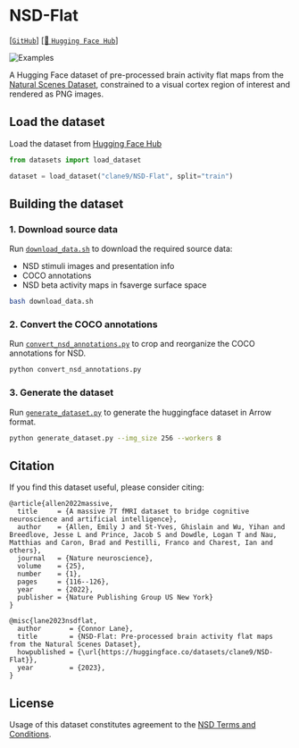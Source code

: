 # NSD-Flat
[[`GitHub`]](https://github.com/clane9/NSD-Flat) [[🤗 `Hugging Face Hub`]](https://huggingface.co/datasets/clane9/NSD-Flat)

![Examples](.github/images/examples.png)

A Hugging Face dataset of pre-processed brain activity flat maps from the [Natural Scenes Dataset](https://naturalscenesdataset.org/), constrained to a visual cortex region of interest and rendered as PNG images.

## Load the dataset

Load the dataset from [Hugging Face Hub](https://huggingface.co/datasets/clane9/NSD-Flat)

```python
from datasets import load_dataset

dataset = load_dataset("clane9/NSD-Flat", split="train")
```

## Building the dataset

### 1. Download source data

Run [`download_data.sh`](download_data.sh) to download the required source data:

- NSD stimuli images and presentation info
- COCO annotations
- NSD beta activity maps in fsaverge surface space

```bash
bash download_data.sh
```

### 2. Convert the COCO annotations

Run  [`convert_nsd_annotations.py`](convert_nsd_annotations.py) to crop and reorganize the COCO annotations for NSD.

```bash
python convert_nsd_annotations.py
```

### 3. Generate the dataset

Run [`generate_dataset.py`](generate_dataset.py) to generate the huggingface dataset in Arrow format.

```bash
python generate_dataset.py --img_size 256 --workers 8
```

## Citation

If you find this dataset useful, please consider citing:

```
@article{allen2022massive,
  title     = {A massive 7T fMRI dataset to bridge cognitive neuroscience and artificial intelligence},
  author    = {Allen, Emily J and St-Yves, Ghislain and Wu, Yihan and Breedlove, Jesse L and Prince, Jacob S and Dowdle, Logan T and Nau, Matthias and Caron, Brad and Pestilli, Franco and Charest, Ian and others},
  journal   = {Nature neuroscience},
  volume    = {25},
  number    = {1},
  pages     = {116--126},
  year      = {2022},
  publisher = {Nature Publishing Group US New York}
}
```

```
@misc{lane2023nsdflat,
  author       = {Connor Lane},
  title        = {NSD-Flat: Pre-processed brain activity flat maps from the Natural Scenes Dataset},
  howpublished = {\url{https://huggingface.co/datasets/clane9/NSD-Flat}},
  year         = {2023},
}
```

## License

Usage of this dataset constitutes agreement to the [NSD Terms and Conditions](https://cvnlab.slite.page/p/IB6BSeW_7o/Terms-and-Conditions).